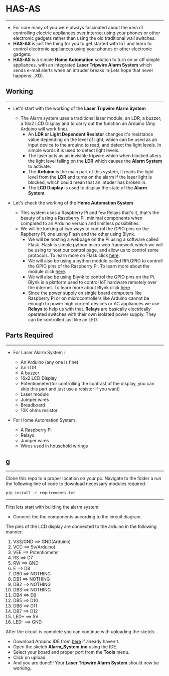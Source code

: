 # HAS-AS
---
- For sure many of you were always fascinated about the idea of controlling electric appliances over internet using your phones or other electronic gadgets rather than using the old traditional wall switches.
- **HAS-AS** is just the thing for you to get started with IoT and learn to control electronic appliances using your phones or other electronic gadgets.
- **HAS-AS** is a simple **Home Automation** solution to turn on or off simple appliances, with an integrated **Laser Tripwire Alarm System** which sends e-mail alerts when an intruder breaks in(Lets hope that never happens...XD).



## Working
---
- Let's start with the working of the **Laser Tripwire Alarm System**
  - The Alarm system uses a traditional laser module, an LDR, a buzzer, a 16x2 LCD Display and to carry out the function an Arduino (Any Arduino will work fine).
    - An **LDR or Light Dependent Resistor** changes it's resistance value depending on the level of light, which can be used as an input device to the arduino to read, and detect the light levels. In simple words it is used to detect light levels.
    - The laser acts as an invisible tripwire which when blocked alters the light level falling on the **LDR** which causes the **Alarm System** to activate.
    - The **Arduino** is the main part of this system, it reads the light level from the **LDR** and turns on the alarm if the laser light is blocked, which could mean that an intuder has broken in.
    - The **LCD Diaplay** is used to display the state of the **Alarm System**.  


    
- Let's check the working of the **Home Automation System**
  - This system uses a Raspberry Pi and few Relays that's it, that's the beauty of using a Raspberry Pi, minimal components when compared to an Arduino version and limitless possiblities.
  - We will be looking at two ways to control the GPIO pins on the Rapberry Pi, one using Flash and the other using Blynk.
    - We will be hosting a webpage on the Pi using a software called Flask. Flask is simple python micro web framework which we will be using to host our control page, and allow us to control some protocols. To learn more on Flask click [here](https://flask.palletsprojects.com/en/1.1.x/).
    - We will also be using a python module called RPi.GPIO to controll the GPIO pins of the Raspberry Pi. To learn more about the module click [here](https://pythonhosted.org/RPIO/).
    - We will also be using Blynk to control the GPIO pins on the Pi. Blynk is a platform used to control IoT hardware remotely over the internet. To learn more about Blynk click [here](https://docs.blynk.cc/).  
    - Since the power supply on single board computers like Raspberry Pi or on microcontrollers like Arduino cannot be enough to power high current devices or AC appliances we use **Relays** to help us with that. **Relays** are basically electrically operated switches with their own isolated power supply. They can be controlled just like an LED.



## Parts Required
---
- For Laser Alarm System : 
  - An Arduino (any one is fine)
  - An LDR
  - A buzzer
  - 16x2 LCD Display
  - Potentiometer(for controlling the contrast of the display, you can skip this part and just use a resistor if you want)
  - Laser module
  - Jumper wires
  - Breadboard
  - 10K ohms resistor

- For Home Automation System : 
  - A Raspberry Pi
  - Relays
  - Jumper wires
  - Wires used in household wirings
  

## g 
---
Clone this repo to a proper location on your pc. 
Navigate to the folder a run the following line of code to download necessary modules required.
```
pip install -r requirements.txt
```

---

First lets start with building the alarm system.

- Connect the the components according to the circuit diagram.

The pins of the LCD display are connected to the arduino in the following manner: 
  1. VSS/GND ==>  GND(Arduino)
  2. VCC     ==>  5v(Arduino)
  3. VEE     ==>  Potentiometer
  4. RS      ==>  D7
  5. RW      ==>  GND
  6. E       ==>  D8
  7. DB0     ==>  NOTHING  
  8. DB1     ==>  NOTHING
  9. DB2     ==>  NOTHING
  10. DB3    ==>  NOTHING
  11. DB4    ==>  D9
  12. DB5    ==>  D10
  13. DB6    ==>  D11
  14. DB7    ==>  D12
  15. LED+   ==>  5V
  16. LED-   ==>  GND
  
  After the circuit is complete you can continue with uploading the sketch.
  
- Download Arduino IDE from [here](https://www.arduino.cc/en/software) if already haven't.
- Open the sketch **Alarm_System.ino** using the IDE.
- Select your board and proper port from the **Tools** menu.
- Click on upload.
- And you are done!!! Your **Laser Tripwire Alarm System** should now be working.
